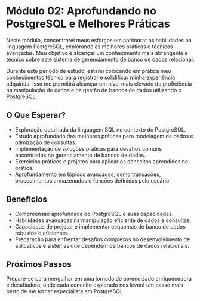 # Módulo 02: Aprofundando no PostgreSQL e Melhores Práticas

Neste módulo, concentrarei meus esforços em aprimorar as habilidades na linguagem PostgreSQL, explorando as melhores práticas e técnicas avançadas. Meu objetivo é alcançar um conhecimento mais abrangente e técnico sobre este sistema de gerenciamento de banco de dados relacional.

Durante este período de estudo, estarei colocando em prática meu conhecimentos técnico para registrar e solidificar minha experiência adquirida. Isso me permitirá alcançar um nível mais elevado de proficiência na manipulação de dados e na gestão de bancos de dados utilizando o PostgreSQL.

## O Que Esperar?

- Exploração detalhada da linguagem SQL no contexto do PostgreSQL.
- Estudo aprofundado das melhores práticas para modelagem de dados e otimização de consultas.
- Implementação de soluções práticas para desafios comuns encontrados no gerenciamento de bancos de dados.
- Exercícios práticos e projetos para aplicar os conceitos aprendidos na prática.
- Aprofundamento em tópicos avançados, como transações, procedimentos armazenados e funções definidas pelo usuário.

## Benefícios

- Compreensão aprofundada do PostgreSQL e suas capacidades.
- Habilidades avançadas na manipulação eficiente de dados e consultas.
- Capacidade de projetar e implementar esquemas de banco de dados robustos e eficientes.
- Preparação para enfrentar desafios complexos no desenvolvimento de aplicativos e sistemas que dependem de bancos de dados relacionais.

## Próximos Passos

Prepare-se para mergulhar em uma jornada de aprendizado enriquecedora e desafiadora, onde cada conceito explorado nos levará um passo mais perto de me tornar especialista em PostgreSQL.
